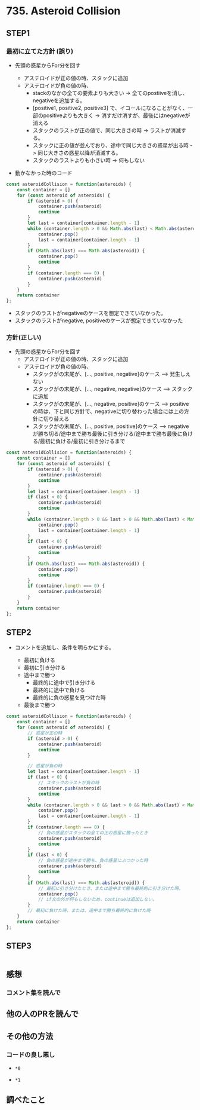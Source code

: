 # 735. Asteroid Collision

## STEP1

### 最初に立てた方針 (誤り)

* 先頭の惑星からFor分を回す
  * アステロイドが正の値の時、スタックに追加
  * アステロイドが負の値の時、
      * stackのなかの全ての要素よりも大きい -> 全てのpostiiveを消し、negativeを追加する。
      * [positive1, positive2, positive3] で、イコールになることがなく、一部のpositiveよりも大きく
        -> 消すだけ消すが、最後にはnegativeが消える
      * スタックのラストが正の値で、同じ大きさの時 -> ラストが消滅する。
      * スタックに正の値が並んでおり、途中で同じ大きさの惑星が出る時 -> 同じ大きさの惑星以降が消滅する。
      * スタックのラストよりも小さい時 -> 何もしない 

* 動かなかった時のコード

```javascript
const asteroidCollision = function(asteroids) {
    const container = []
    for (const asteroid of asteroids) {
        if (asteroid > 0) {
            container.push(asteroid)
            continue
        }
        let last = container[container.length - 1]
        while (container.length > 0 && Math.abs(last) < Math.abs(asteroid)) {
            container.pop()
            last = container[container.length - 1]
        }
        if (Math.abs(last) === Math.abs(asteroid)) {
            container.pop()
            continue
        }
        if (container.length === 0) {
            container.push(asteroid)
        }
    }
    return container
};
```

* スタックのラストがnegativeのケースを想定できていなかった。
* スタックのラストがnegative, positiveのケースが想定できていなかった

### 方針(正しい)

* 先頭の惑星からFor分を回す
  * アステロイドが正の値の時、スタックに追加
  * アステロイドが負の値の時、
    * スタックがの末尾が、[..., positive, negative]のケース --> 発生しえない 
    * スタックがの末尾が、[..., negative, negative]のケース --> スタックに追加
    * スタックがの末尾が、[..., negative, positive]のケース --> positiveの時は、下と同じ方針で、negativeに切り替わった場合には上の方針に切り替える
    * スタックがの末尾が、[..., positive, positive]のケース --> negativeが勝ち切る/途中まで勝ち最後に引き分ける/途中まで勝ち最後に負ける/最初に負ける/最初に引き分けるまで

```javascript
const asteroidCollision = function(asteroids) {
    const container = []
    for (const asteroid of asteroids) {
        if (asteroid > 0) {
            container.push(asteroid)
            continue
        }
        let last = container[container.length - 1]
        if (last < 0) {
            container.push(asteroid)
            continue
        }
        while (container.length > 0 && last > 0 && Math.abs(last) < Math.abs(asteroid)) {
            container.pop()
            last = container[container.length - 1]
        }
        if (last < 0) {
            container.push(asteroid)
            continue
        }
        if (Math.abs(last) === Math.abs(asteroid)) {
            container.pop()
            continue
        }
        if (container.length === 0) {
            container.push(asteroid)
        }
    }
    return container
};
```

## STEP2

* コメントを追加し、条件を明らかにする。

  * 最初に負ける
  * 最初に引き分ける
  * 途中まで勝つ
    * 最終的に途中で引き分ける
    * 最終的に途中で負ける
    * 最終的に負の惑星を見つけた時
  * 最後まで勝つ

```javascript
const asteroidCollision = function(asteroids) {
    const container = []
    for (const asteroid of asteroids) {
        // 惑星が正の時
        if (asteroid > 0) {
            container.push(asteroid)
            continue
        }

        // 惑星が負の時
        let last = container[container.length - 1]
        if (last < 0) {
            // スタックのラストが負の時
            container.push(asteroid)
            continue
        }
        while (container.length > 0 && last > 0 && Math.abs(last) < Math.abs(asteroid)) {
            container.pop()
            last = container[container.length - 1]
        }
        if (container.length === 0) {
            // 負の惑星がスタックの全ての正の惑星に勝ったとき
            container.push(asteroid)
            continue
        }
        if (last < 0) {
            // 負の惑星が途中まで勝ち、負の惑星にぶつかった時
            container.push(asteroid)
            continue
        }
        if (Math.abs(last) === Math.abs(asteroid)) {
            // 最初に引き分けたとき、または途中まで勝ち最終的に引き分けた時。
            container.pop()
            // if文の外が何もしないため、continueは追加しない。
        }
        // 最初に負けた時、または、途中まで勝ち最終的に負けた時
    }
    return container
};
```

## STEP3

```javascript
```

## 感想

### コメント集を読んで

## 他の人のPRを読んで

## その他の方法

### コードの良し悪し

* `*0`

* `*1`

## 調べたこと

